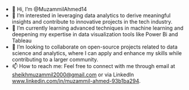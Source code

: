 - 👋 Hi, I’m @MuzammilAhmed14
- 👀 I’m interested in leveraging data analytics to derive meaningful insights and contribute to innovative projects in the tech industry.
- 🌱 I’m currently learning advanced techniques in machine learning and deepening my expertise in data visualization tools like Power Bi and Tableau
- 💞️  I’m looking to collaborate on open-source projects related to data science and analytics, where I can apply and enhance my skills while contributing to a larger community.
- 📫  How to reach me: Feel free to connect with me through email at sheikhmuzammil2000@gmail.com or via LinkedIn www.linkedin.com/in/muzammil-ahmed-93b1ba294.

<!---
MuzammilAhmed14/MuzammilAhmed14 is a ✨ special ✨ repository because its `README.md` (this file) appears on your GitHub profile.
You can click the Preview link to take a look at your changes.
--->
